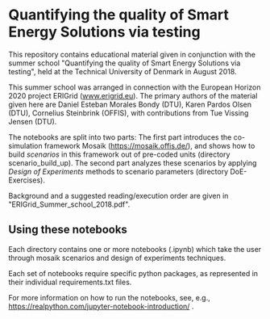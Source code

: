 # Quantifying the quality of Smart Energy Solutions via testing

This repository contains educational material given in conjunction with the summer school "Quantifying the quality of Smart Energy Solutions via testing", held at the Technical University of Denmark in August 2018.

This summer school was arranged in connection with the European Horizon 2020 project ERIGrid (www.erigrid.eu).
The primary authors of the material given here are Daniel Esteban Morales Bondy (DTU), Karen Pardos Olsen (DTU), Cornelius Steinbrink (OFFIS), with contributions from Tue Vissing Jensen (DTU).

The notebooks are split into two parts:
The first part introduces the co-simulation framework Mosaik (https://mosaik.offis.de/), and shows how to build _scenarios_ in this framework out of pre-coded units (directory scenario_build_up).
The second part analyzes these scenarios by applying _Design of Experiments_ methods to scenario parameters (directory DoE-Exercises).

Background and a suggested reading/execution order are given in "ERIGrid\_Summer\_school\_2018.pdf".

## Using these notebooks

Each directory contains one or more notebooks (.ipynb) which take the user through mosaik scenarios and design of experiments techniques.

Each set of notebooks require specific python packages, as represented in their individual requirements.txt files.

For more information on how to run the notebooks, see, e.g., https://realpython.com/jupyter-notebook-introduction/ .
